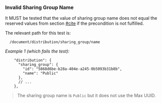 ### Invalid Sharing Group Name

It MUST be tested that the value of sharing group name does not equal the reserved values from section [#cite](document-property---distribution---sharing-group) if the precondition is not fulfilled.

The relevant path for this test is:

```
  /document/distribution/sharing_group/name
```

*Example 1 (which fails the test):*

```
    "distribution": {
      "sharing_group": {
        "id": "5868d6be-b28a-404e-a245-0b5093b31b8b",
        "name": "Public"
      },
      // ...
    },
```

> The sharing group name is `Public` but it does not use the Max UUID.

